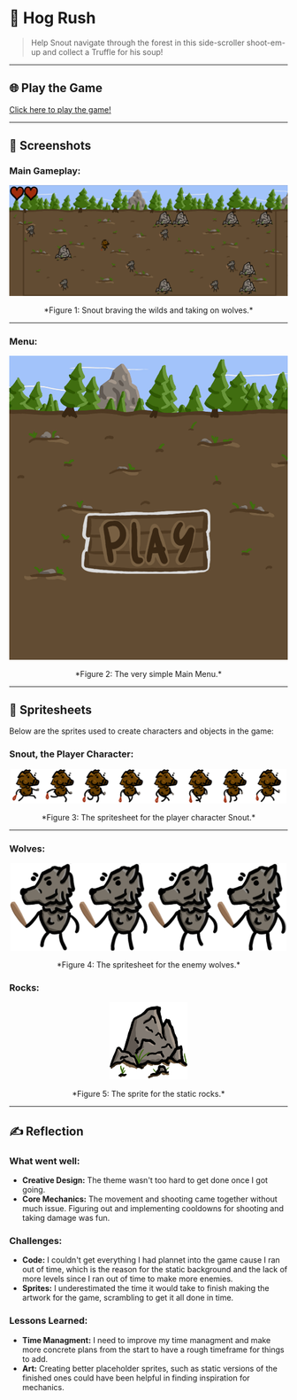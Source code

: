 # 🐗 **Hog Rush** 

> Help Snout navigate through the forest in this side-scroller shoot-em-up and collect a Truffle for his soup!

---

## 🌐 **Play the Game**
[Click here to play the game!](https://ulfderdritte.github.io/CCL1)

---

## 📸 **Screenshots**

### Main Gameplay:
<div style="text-align: center;">
  <img src="gameplay.png" alt="Gameplay Screenshot" width="600">
  <p>*Figure 1: Snout braving the wilds and taking on wolves.*</p>
</div>

---

### Menu:
<div style="text-align: center;">
  <img src="menu.png" alt="Menu UI Screenshot" width="600">
  <p>*Figure 2: The very simple Main Menu.*</p>
</div>

---

## 🎨 **Spritesheets**
Below are the sprites used to create characters and objects in the game:

### Snout, the Player Character:
<div style="text-align: center;">
  <img src="/Hog Rush/sprites/snoutSpritesheet.png" alt="Player Spritesheet" width="500">
  <p>*Figure 3: The spritesheet for the player character Snout.*</p>
</div>

---

### Wolves:
<div style="text-align: center;">
  <img src="/Hog Rush/sprites/enemySpritesheet.png" alt="Enemy Spritesheet" width="500">
  <p>*Figure 4: The spritesheet for the enemy wolves.*</p>
</div>

### Rocks:
<div style="text-align: center;">
  <img src="/Hog Rush/sprites/rock.png" alt="Enemy Spritesheet" width="140">
  <p>*Figure 5: The sprite for the static rocks.*</p>
</div>


---

## ✍️ **Reflection**

### What went well:
- **Creative Design:** The theme wasn't too hard to get done once I got going.
- **Core Mechanics:** The movement and shooting came together without much issue. Figuring out and implementing cooldowns for shooting and taking damage was fun. 

### Challenges:
- **Code:** I couldn't get everything I had plannet into the game cause I ran out of time, which is the reason for the static background and the lack of more levels since I ran out of time to make more enemies.
- **Sprites:** I underestimated the time it would take to finish making the artwork for the game, scrambling to get it all done in time.

### Lessons Learned:
- **Time Managment:** I need to improve my time managment and make more concrete plans from the start to have a rough timeframe for things to add.
- **Art:** Creating better placeholder sprites, such as static versions of the finished ones could have been helpful in finding inspiration for mechanics.
